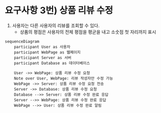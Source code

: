 # 요구사항 3번) 상품 리뷰 수정

1. 사용자는 다른 사용자의 리뷰를 조회할 수 있다.
    - 상품의 평점은 사용자의 전체 평점을 평균을 내고 소숫점 첫 자리까지 표시

```mermaid
sequenceDiagram
    participant User as 사용자
    participant WebPage as 웹페이지
    participant Server as 서버
    participant Database as 데이터베이스
    
    User ->> WebPage: 상품 리뷰 수정 요청
    Note over User, WebPage: 리뷰 작성자만 수정 가능
    WebPage ->> Server: 상품 리뷰 수정 요청 전송
    Server ->> Database: 상품 리뷰 수정 요청
    Database -->> Server: 상품 리뷰 수정 완료 응답
    Server -->> WebPage: 상품 리뷰 수정 완료 응답
    WebPage -->> User: 상품 리뷰 수정 완료 알림

```